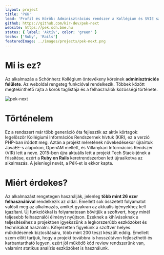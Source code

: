 ```yaml
---
layout: project
title: 'PéK'
lead: 'Profil és Körök: Adminisztrációs rendszer a Kollégium és SVIE számára'
github: https://github.com/kir-dev/pek-next
website: https://pek.sch.bme.hu
status: { label: 'Aktív', color: 'green' }
techs: ['Ruby', 'Rails']
featuredImage: ../images/projects/pek-next.png
---
```


# Mi is ez?

Az alkalmazás a Schönherz Kollégium öntevékeny köreinek **adminisztrációs felülete**. Az weboldal rengeteg funkcióval rendelkezik. Többek között megtekinthető rajta a körök taglistája és a felhasználók közösségi története.

![pek-next](https://warp.kir-dev.sch.bme.hu/img/blobs/redirect/eyJfcmFpbHMiOnsibWVzc2FnZSI6IkJBaHBRUT09IiwiZXhwIjpudWxsLCJwdXIiOiJibG9iX2lkIn19--e8bba5dfde001eb14c15c48354e3cfa00961d89d/OOrUkeG.png)

# Történelem

Ez a rendszert már több generáció óta fejlesztik az aktív körtagok: legelőször Kollégiumi Információs Rendszernek hívtuk (KIR), ez a verzió PHP-ban íródott meg. Aztán a projekt méretének növekedésekor újraírtuk JavaEE-s alapokon, OpenAM mellett, és Villanykari Információs Rendszer (VIR) lett a neve. 2015-ben újra aktuális lett a projekt Tech Stack-jének a frissítése, ezért a **Ruby on Rails** keretrendszerben lett újraalkotva az alkalmazás. A jelenlegi nevét, a PéK-et is ekkor kapta.

# Miért érdekes?

Az alkalmazást rengetegen használják, jelenleg **több mint 26 ezer felhasználóval** rendelkezik az oldal. Emellett sok összetett folyamatot valósít meg az alkalmazás, amiket gyakran az aktuális igényekhez kell igazítani. Új funkciókkal is folyamatosan bővitjük a szoftvert, hogy minél teljesebb felhasználói élményt nyújtson. Ezeknek a kihívásoknak a teljesítéséhez a projektben igyekszünk a legkorszerűbb eszközöket és technikákat használni. Kifejezetten figyelünk a szoftver helyes működésének biztosítására, több mint 200 teszt készült eddig. Emellett szem előtt tartjuk, hogy a projekt továbbra is hosszútávon fejleszthető és karbantartható legyen, ezért jól működő kód review rendszerünk van, valamint statikus analízis eszközöket is használunk.
